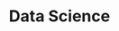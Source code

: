 ---
title: "Data Science"
linktitle: "Data Science"

# Optional header image (relative to `static/img/` folder).
header:
  caption: ""
  image: ""

# DO NOT MODIFY BELOW THIS LINE -------
layout: docs
type: meetings

menu_name: groups

menu:
  main:
    # parent: Groups
  groups:
    # parent: Groups
  projects:
---